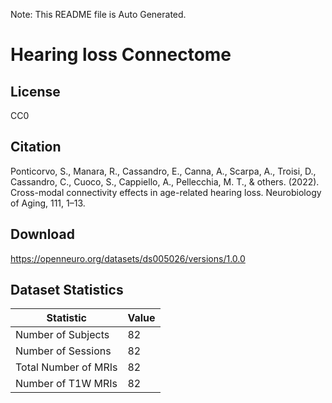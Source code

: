 Note: This README file is Auto Generated.

# Hearing loss Connectome

## License

CC0

## Citation

Ponticorvo, S., Manara, R., Cassandro, E., Canna, A., Scarpa, A., Troisi, D., Cassandro, C., Cuoco, S., Cappiello, A., Pellecchia, M. T., & others. (2022). Cross-modal connectivity effects in age-related hearing loss. Neurobiology of Aging, 111, 1–13.

## Download

https://openneuro.org/datasets/ds005026/versions/1.0.0

## Dataset Statistics

| Statistic | Value |
| --- | --- |
| Number of Subjects | 82 |
| Number of Sessions | 82 |
| Total Number of MRIs | 82 |
| Number of T1W MRIs | 82 |

